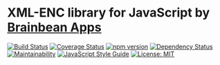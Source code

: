 # XML-ENC library for JavaScript by [Brainbean Apps](https://brainbeanapps.com)

[![Build Status](https://img.shields.io/travis/brainbeanapps/xmlencjs.svg)](https://travis-ci.org/brainbeanapps/xmlencjs)
[![Coverage Status](https://img.shields.io/coveralls/github/brainbeanapps/xmlencjs.svg)](https://coveralls.io/github/brainbeanapps/xmlencjs?branch=master)
[![npm version](https://badge.fury.io/js/xmlencjs.svg)](https://badge.fury.io/js/xmlencjs)
[![Dependency Status](https://img.shields.io/librariesio/github/brainbeanapps/xmlencjs.svg)](https://libraries.io/github/brainbeanapps/xmlencjs)
[![Maintainability](https://api.codeclimate.com/v1/badges/bc4ff02d807fe857275d/maintainability)](https://codeclimate.com/github/brainbeanapps/xmlencjs/maintainability)
[![JavaScript Style Guide](https://img.shields.io/badge/code_style-standard-brightgreen.svg)](https://standardjs.com)
[![License: MIT](https://img.shields.io/github/license/brainbeanapps/xmlencjs.svg)](https://github.com/brainbeanapps/xmlencjs/blob/master/LICENSE)
